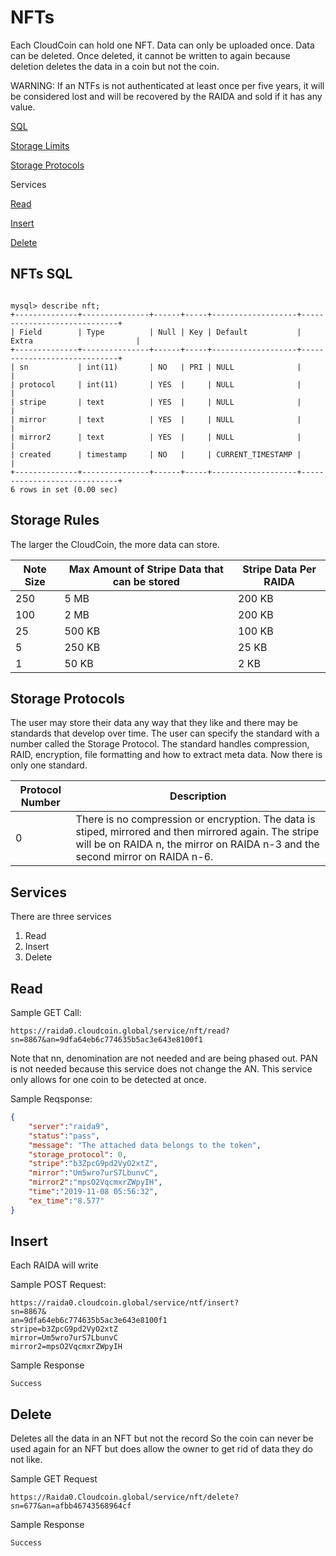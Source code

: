 # NFTs
Each CloudCoin can hold one NFT. Data can only be uploaded once. Data can be deleted. Once deleted, it cannot be written to again because deletion deletes the data in a coin but not the coin.  

WARNING: If an NTFs is not authenticated at least once per five years, it will be considered lost and will be recovered by the RAIDA and sold if it has any value. 


[SQL](README.md#sql)

[Storage Limits](README.md#storage-limits)

[Storage Protocols](README.md#storage-protocols)

Services

[Read](README.md#read)

[Insert](README.md#insert)

[Delete](README.md#delete)


## NFTs SQL
```

mysql> describe nft;
+--------------+---------------+------+-----+-------------------+-----------------------------+
| Field        | Type          | Null | Key | Default           | Extra                       |
+--------------+---------------+------+-----+-------------------+-----------------------------+
| sn           | int(11)       | NO   | PRI | NULL              |                             |
| protocol     | int(11)       | YES  |     | NULL              |                             |
| stripe       | text          | YES  |     | NULL              |                             |
| mirror       | text          | YES  |     | NULL              |                             |
| mirror2      | text          | YES  |     | NULL              |                             |
| created      | timestamp     | NO   |     | CURRENT_TIMESTAMP |                             |
+--------------+---------------+------+-----+-------------------+-----------------------------+
6 rows in set (0.00 sec)

```

## Storage Rules
The larger the CloudCoin, the more data can store. 

Note Size | Max Amount of Stripe Data that can be stored | Stripe Data Per RAIDA
------|-----------------|----
250 | 5 MB | 200 KB
100 | 2 MB| 200 KB
 25 | 500 KB| 100 KB
 5 | 250 KB| 25 KB
1 | 50 KB| 2 KB

## Storage Protocols
The user may store their data any way that they like and there may be standards that develop over time. The user can specify the standard with a number called the
Storage Protocol.
The standard handles compression, RAID, encryption, file formatting and how to extract meta data. Now there is only one standard. 

Protocol Number | Description
---|---
0 | There is no compression or encryption. The data is stiped, mirrored and then mirrored again. The stripe will be on RAIDA n, the mirror on RAIDA n-3 and the second mirror on RAIDA n-6.

## Services
There are three services

1. Read
2. Insert
3. Delete

## Read


Sample GET Call:
```
https://raida0.cloudcoin.global/service/nft/read?sn=8867&an=9dfa64eb6c774635b5ac3e643e8100f1

```
Note that nn, denomination are not needed and are being phased out. PAN is not needed because this service does not change the AN. This service only allows for one coin 
to be detected at once. 

Sample Reqsponse:
```json
{
	"server":"raida9",
	"status":"pass",
	"message": "The attached data belongs to the token", 
	"storage_protocol": 0,
	"stripe":"b3ZpcG9pd2VyO2xtZ",
	"mirror":"Um5wro7urS7LbunvC",
	"mirror2":"mpsO2VqcmxrZWpyIH",
	"time":"2019-11-08 05:56:32",
   	"ex_time":"8.577"
}

```


## Insert
Each RAIDA will write 

Sample POST Request: 
```
https://raida0.cloudcoin.global/service/ntf/insert?
sn=8867&
an=9dfa64eb6c774635b5ac3e643e8100f1
stripe=b3ZpcG9pd2VyO2xtZ
mirror=Um5wro7urS7LbunvC
mirror2=mpsO2VqcmxrZWpyIH
```

Sample Response
```
Success
```


## Delete
Deletes all the data in an NFT but not the record 
So the coin can never be used again for an NFT but does allow the owner to get rid of data they do not like. 

Sample GET Request 
```
https://Raida0.Cloudcoin.global/service/nft/delete?sn=677&an=afbb46743568964cf
```
Sample Response 
```
Success
```




